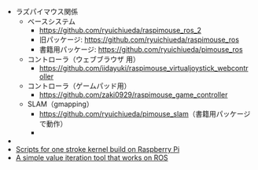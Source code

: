 <ul>
 	<li>ラズパイマウス関係
<ul>
 	<li>ベースシステム
<ul>
 	<li><a href="https://github.com/ryuichiueda/raspimouse_ros_2">https://github.com/ryuichiueda/raspimouse_ros_2</a></li>
 	<li>旧パッケージ: <a href="https://github.com/ryuichiueda/raspimouse_ros">https://github.com/ryuichiueda/raspimouse_ros</a></li>
 	<li>書籍用パッケージ: <a href="https://github.com/ryuichiueda/pimouse_ros">https://github.com/ryuichiueda/pimouse_ros</a></li>
</ul>
</li>
 	<li>コントローラ（ウェブブラウザ 用）
<ul>
 	<li><a href="https://github.com/iidayuki/raspimouse_virtualjoystick_webcontroller">https://github.com/iidayuki/raspimouse_virtualjoystick_webcontroller</a></li>
</ul>
</li>
 	<li>コントローラ（ゲームパッド用）
<ul>
 	<li><a href="https://github.com/zaki0929/raspimouse_game_controller">https://github.com/zaki0929/raspimouse_game_controller</a></li>
</ul>
</li>
 	<li>SLAM（gmapping）
<ul>
 	<li><a href="https://github.com/ryuichiueda/pimouse_slam">https://github.com/ryuichiueda/pimouse_slam</a>（書籍用パッケージで動作）</li>
 	<li></li>
</ul>
</li>
</ul>
</li>
 	<li></li>
 	<li><a href="https://github.com/ryuichiueda/raspberry_pi_kernel_build_scripts" target="_blank" rel="noopener">Scripts for one stroke kernel build on Raspberry Pi</a></li>
 	<li><a href="https://github.com/ryuichiueda/simple_value_iteration_ros" target="_blank" rel="noopener">A simple value iteration tool that works on ROS</a></li>
</ul>
